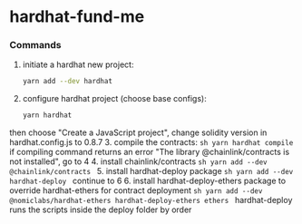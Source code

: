 # hardhat-fund-me

### Commands

1. initiate a hardhat new project:
    ```sh
    yarn add --dev hardhat
    ```
2. configure hardhat project (choose base configs):
    ```sh
    yarn hardhat
    ```
then choose "Create a JavaScript project", change solidity version in hardhat.config.js to 0.8.7
3. compile the contracts:
    ```sh
    yarn hardhat compile
    ```
if compiling command returns an error "The library @chainlink/contracts is not installed", go to 4
4. install chainlink/contracts
    ```sh
    yarn add --dev @chainlink/contracts
    ```
5. install hardhat-deploy package
    ```sh
    yarn add --dev hardhat-deploy
    ```
    continue to 6
6. install hardhat-deploy-ethers package to override hardhat-ethers for contract deployment
    ```sh
    yarn add --dev @nomiclabs/hardhat-ethers hardhat-deploy-ethers ethers
    ```
    hardhat-deploy runs the scripts inside the deploy folder by order 